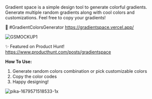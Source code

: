 Gradient space is a simple design tool to generate colorful gradients. Generate multiple random gradients along with cool colors and customizations. Feel free to copy your gradients! 

🎨 #GradientColorsGenerator
https://gradientspace.vercel.app/

![GSMOCKUP1](https://user-images.githubusercontent.com/73470193/227478374-b1bca0a8-65fb-4c33-ae92-44e0be6f75d1.png)

✨ Featured on Product Hunt!
https://www.producthunt.com/posts/gradientspace

<b> How To Use: </b>
1. Generate random colors combination or pick customizable colors
2. Copy the color codes
3. Happy designing!


![pika-1679571518533-1x](https://user-images.githubusercontent.com/73470193/227478561-9734c57d-5fe7-4258-9902-dc2abc36d260.png)

